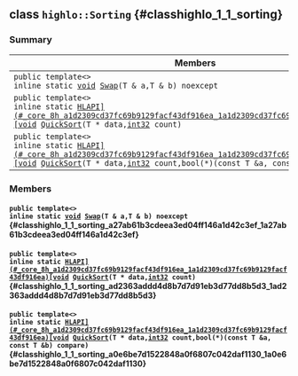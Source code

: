 ## class `highlo::Sorting` {#classhighlo_1_1_sorting}

### Summary

 Members                        | Descriptions                                
--------------------------------|---------------------------------------------
`public template<>`  <br/>`inline static `[`void`](#imgui__impl__opengl3__loader_8h_ac668e7cffd9e2e9cfee428b9b2f34fa7_1ac668e7cffd9e2e9cfee428b9b2f34fa7)` `[`Swap`](#classhighlo_1_1_sorting_a27ab61b3cdeea3ed04ff146a1d42c3ef_1a27ab61b3cdeea3ed04ff146a1d42c3ef)`(T & a,T & b) noexcept` | 
`public template<>`  <br/>`inline static `[`HLAPI](#_core_8h_a1d2309cd37fc69b9129facf43df916ea_1a1d2309cd37fc69b9129facf43df916ea)[void`](#imgui__impl__opengl3__loader_8h_ac668e7cffd9e2e9cfee428b9b2f34fa7_1ac668e7cffd9e2e9cfee428b9b2f34fa7)` `[`QuickSort`](#classhighlo_1_1_sorting_ad2363addd4d8b7d7d91eb3d77dd8b5d3_1ad2363addd4d8b7d7d91eb3d77dd8b5d3)`(T * data,`[`int32`](#_base_types_8h_a43d43196463bde49cb067f5c20ab8481_1a43d43196463bde49cb067f5c20ab8481)` count)` | 
`public template<>`  <br/>`inline static `[`HLAPI](#_core_8h_a1d2309cd37fc69b9129facf43df916ea_1a1d2309cd37fc69b9129facf43df916ea)[void`](#imgui__impl__opengl3__loader_8h_ac668e7cffd9e2e9cfee428b9b2f34fa7_1ac668e7cffd9e2e9cfee428b9b2f34fa7)` `[`QuickSort`](#classhighlo_1_1_sorting_a0e6be7d1522848a0f6807c042daf1130_1a0e6be7d1522848a0f6807c042daf1130)`(T * data,`[`int32`](#_base_types_8h_a43d43196463bde49cb067f5c20ab8481_1a43d43196463bde49cb067f5c20ab8481)` count,bool(*)(const T &a, const T &b) compare)` | 

### Members

#### `public template<>`  <br/>`inline static `[`void`](#imgui__impl__opengl3__loader_8h_ac668e7cffd9e2e9cfee428b9b2f34fa7_1ac668e7cffd9e2e9cfee428b9b2f34fa7)` `[`Swap`](#classhighlo_1_1_sorting_a27ab61b3cdeea3ed04ff146a1d42c3ef_1a27ab61b3cdeea3ed04ff146a1d42c3ef)`(T & a,T & b) noexcept` {#classhighlo_1_1_sorting_a27ab61b3cdeea3ed04ff146a1d42c3ef_1a27ab61b3cdeea3ed04ff146a1d42c3ef}

#### `public template<>`  <br/>`inline static `[`HLAPI](#_core_8h_a1d2309cd37fc69b9129facf43df916ea_1a1d2309cd37fc69b9129facf43df916ea)[void`](#imgui__impl__opengl3__loader_8h_ac668e7cffd9e2e9cfee428b9b2f34fa7_1ac668e7cffd9e2e9cfee428b9b2f34fa7)` `[`QuickSort`](#classhighlo_1_1_sorting_ad2363addd4d8b7d7d91eb3d77dd8b5d3_1ad2363addd4d8b7d7d91eb3d77dd8b5d3)`(T * data,`[`int32`](#_base_types_8h_a43d43196463bde49cb067f5c20ab8481_1a43d43196463bde49cb067f5c20ab8481)` count)` {#classhighlo_1_1_sorting_ad2363addd4d8b7d7d91eb3d77dd8b5d3_1ad2363addd4d8b7d7d91eb3d77dd8b5d3}

#### `public template<>`  <br/>`inline static `[`HLAPI](#_core_8h_a1d2309cd37fc69b9129facf43df916ea_1a1d2309cd37fc69b9129facf43df916ea)[void`](#imgui__impl__opengl3__loader_8h_ac668e7cffd9e2e9cfee428b9b2f34fa7_1ac668e7cffd9e2e9cfee428b9b2f34fa7)` `[`QuickSort`](#classhighlo_1_1_sorting_a0e6be7d1522848a0f6807c042daf1130_1a0e6be7d1522848a0f6807c042daf1130)`(T * data,`[`int32`](#_base_types_8h_a43d43196463bde49cb067f5c20ab8481_1a43d43196463bde49cb067f5c20ab8481)` count,bool(*)(const T &a, const T &b) compare)` {#classhighlo_1_1_sorting_a0e6be7d1522848a0f6807c042daf1130_1a0e6be7d1522848a0f6807c042daf1130}


